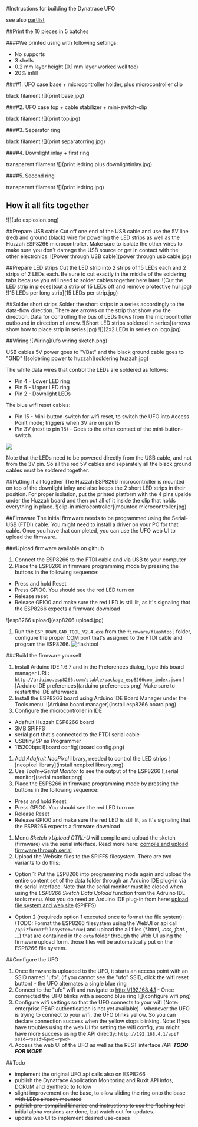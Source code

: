 #Instructions for building the Dynatrace UFO

see also [partlist](../partlist)

##Print the 10 pieces in 5 batches

####We printed using with following settings:
* No supports
* 3 shells
* 0.2 mm layer height (0.1 mm layer worked well too)
* 20% infill

####1. UFO case base + microcontroller holder, plus microcontroller clip

black filament
![](print base.jpg)

####2. UFO case top + cable stabilizer + mini-switch-clip

black filament
![](print top.jpg)

####3. Separator ring

black filament
![](print separatorring.jpg)

####4. Downlight inlay + first ring

transparent filament
![](print ledring plus downlightinlay.jpg)

####5. Second ring

transparent filament
![](print ledring.jpg)

## How it all fits together
![](ufo explosion.png)

##Prepare USB cable
Cut off one end of the USB cable and use the 5V line (red) and ground (black) wire for powering the LED strips as well as the Huzzah ESP8266 microcontroller. Make sure to isolate the other wires to make sure you don't damage the USB source or get in contact with the other electronics.
![Power through USB cable](power through usb cable.jpg)

##Prepare LED strips
Cut the LED strip into 2 strips of 15 LEDs each and 2 strips of 2 LEDs each. Be sure to cut exactly in the middle of the soldering tabs because you will need to solder cables together here later. 
![Cut the LED strip in pieces](cut a strip of 15 LEDs off and remove protective hull.jpg)
![15 LEDs per long strip](15 LEDs per strip.jpg)

##Solder short strips
Solder the short strips in a series accordingly to the data-flow direction. There are arrows on the strip that show you the direction. Data for controlling the bus of LEDs flows from the microcontroller outbound in direction of arrow.
![Short LED strips soldered in series](arrows show how to place strip in series.jpg)
![](2x2 LEDs in series on logo.jpg)

##Wiring
![Wiring](ufo wiring sketch.png)

USB cables 5V power goes to "VBat" and the black ground cable goes to "GND"
![soldering power to huzzah](soldering huzzah.jpg)

The white data wires that control the LEDs are soldered as follows:
* Pin 4 - Lower LED ring
* Pin 5 - Upper LED ring
* Pin 2 - Downlight LEDs

The blue wifi reset cables:
* Pin 15 - Mini-button-switch for wifi reset, to switch the UFO into Access Point mode; triggers when 3V are on pin 15
* Pin 3V (next to pin 15) - Goes to the other contact of the mini-button-switch. 

![](wired.jpg)
 
Note that the LEDs need to be powered directly from the USB cable, and not from the 3V pin. So all the red 5V cables and separately all the black ground cables must be soldered together.

##Putting it all together
The Huzzah ESP8266 microcontroller is mounted on top of the downlight inlay and also keeps the 2 short LED strips in their position. For proper isolation, put the printed platform with the 4 pins upside under the Huzzah board and then put all of it inside the clip that holds everything in place.
![clip-in microcontroller](mounted microcontroller.jpg)

##Firmware
The initial firmware needs to be programmed using the Serial-USB (FTDI) cable. 
You might need to install a driver on your PC for that cable.
Once you have that completed, you can use the UFO web UI to upload the firmware. 

###Upload firmware available on github
1. Connect the ESP8266 to the FTDI cable and via USB to your computer
1. Place the ESP8266 in firmware programming mode by pressing the buttons in the following sequence:
 * Press and hold Reset 
 * Press GPIO0. You should see the red LED turn on
 * Release reset 
 * Release GPIO0 and make sure the red LED is still lit, as it's signaling that the ESP8266 expects a firmware download

![esp8266 upload](esp8266 upload.jpg)
1. Run the `ESP_DOWNLOAD_TOOL_V2.4.exe` from the `firmware/flashtool` folder, configure the proper COM port that's assigned to the FTDI cable and program the ESP8266.
![flashtool](flashtool.png)

###Build the firmware yourself
1. Install Arduino IDE 1.6.7 and in the Preferences dialog, type this board manager URL: `http://arduino.esp8266.com/stable/package_esp8266com_index.json`
![Arduino IDE preferences](arduino preferences.png) Make sure to restart the IDE afterwards.
1. Install the ESP8266 board using Arduino IDE Board Manager under the Tools menu.
![Arduino board manager](install esp8266 board.png)
1. Configure the microcontroller in IDE 
 * Adafruit Huzzah ESP8266 board
 * 3MB SPIFFS
 * serial port that's connected to the FTDI serial cable
 * USBtinyISP as Programmer
 * 115200bps 
![board config](board config.png)
1. Add *Adafruit NeoPixel* library, needed to control the LED strips
![neopixel library](install neopixel library.png)
1. Use *Tools->Serial Monitor* to see the output of the ESP8266
![serial monitor](serial monitor.png)
1. Place the ESP8266 in firmware programming mode by pressing the buttons in the following sequence:
 * Press and hold Reset
 * Press GPIO0. You should see the red LED turn on
 * Release Reset 
 * Release GPIO0 and make sure the red LED is still lit, as it's signaling that the ESP8266 expects a firmware download
1. Menu *Sketch->Upload CTRL-U* will compile and upload the sketch (firmware) via the serial interface. 
Read more here: [compile and upload firmware through serial](https://learn.adafruit.com/adafruit-huzzah-esp8266-breakout/using-arduino-ide)
1. Upload the Website files to the SPIFFS filesystem. There are two variants to do this:
 * Option 1: Put the ESP8266 into programming mode again and upload the entire content set of the data folder through an Arduino IDE plug-in via the serial interface. 
 Note that the serial monitor must be closed when using the *ESP8266 Sketch Data Upload* function from the Adruino IDE tools menu. 
 Also you do need an Arduino IDE plug-in from here: 
[upload file system and web site](https://github.com/esp8266/Arduino/blob/master/doc/filesystem.md#uploading-files-to-file-system) (SPIFFS)

 * Option 2 (requireds option 1 executed once to format the file system): 
 (TODO: Format the ESP8266 filesystem using the WebUI or api call `/api?formatfilesystem=true`)
 and upload the all files (*.html, *.css, font.*, ...) that are contained in the `data` folder through the Web UI using the firmware upload form. 
 those files will be automatically put on the ESP8266 file system.

##Configure the UFO
1. Once firmware is uploaded to the UFO, it starts an access point with an SSID named "ufo". (if you cannot see the "ufo" SSID, click the wifi reset button) - the UFO alternates a single blue ring
2. Connect to the "ufo" wifi and navigate to http://192.168.4.1 - Once connected the UFO blinks with a second blue ring
![](configure wifi.png)
3. Configure wifi settings so that the UFO connects to your wifi (Note: enterprise PEAP authentication is not yet available) - whenever the UFO is trying to connect to your wifi, the UFO blinks yellow. So you can declare connection success when the yellow stops blinking.
Note: If you have troubles using the web UI for setting the wifi config, you might have more success using the API directly:
`http://192.168.4.1/api?ssid=<ssid>&pwd=<pwd>`
4. Access the web UI of the UFO as well as the REST interface /API    ***TODO FOR MORE***

##Todo
* implement the original UFO api calls also on ESP8266
* publish the Dynatrace Application Monitoring and Ruxit API infos, DCRUM and Synthetic to follow
* ~~slight improvement on the base, to allow sliding the ring onto the base with LEDs already mounted~~
* ~~publish pre-compiled binaries and instructions to use the flashing tool~~ initial alpha versions are done, but watch out for updates.
* update web UI to implement desired use-cases  


